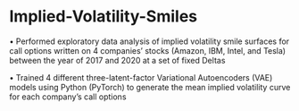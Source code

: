 # Implied-Volatility-Smiles

•	Performed exploratory data analysis of implied volatility smile surfaces for call options written on 4 companies’ stocks (Amazon, IBM, Intel, and Tesla) between the year of 2017 and 2020 at a set of fixed Deltas

•	Trained 4 different three-latent-factor Variational Autoencoders (VAE) models using Python (PyTorch) to generate the mean implied volatility curve for each company’s call options
